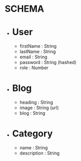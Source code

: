 # SCHEMA

- # User
    - firstName : String
    - lastName : String
    - email : String 
    - password : String (hashed)
    - role : Number
    
- # Blog
    - heading : String
    - image : String (url)
    - blog : String

- # Category
    - name : String 
    - description : String